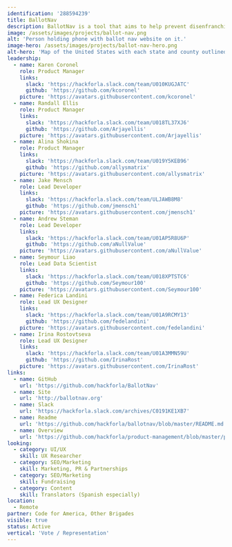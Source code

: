 ```yaml
---
identification: '288594239'
title: BallotNav
description: BallotNav is a tool that aims to help prevent disenfranchisement by providing reliable and up to date information on ballot drop off locations across the US. While some states have detailed information about ballot drop off locations, others leave it up to the local jurisdiction to publish that information. In some states, Counties, Towns, Parishes, etc, do not have websites, so there is no reliable online source for ballot drop off information. BallotNav was created to provide a reliable online resource about where to drop your ballot, hours, accessibility, etc. We do this by calling each Jurisdictional office provided by the secretary of state and confirming locations details.
image: /assets/images/projects/ballot-nav.png
alt: 'Person holding phone with ballot nav website on it.'
image-hero: /assets/images/projects/ballot-nav-hero.png
alt-hero: 'Map of the United States with each state and county outlined.'
leadership:
  - name: Karen Coronel
    role: Product Manager
    links:
      slack: 'https://hackforla.slack.com/team/U010KUGJATC'
      github: 'https://github.com/kcoronel'
    picture: 'https://avatars.githubusercontent.com/kcoronel'
  - name: Randall Ellis
    role: Product Manager
    links:
      slack: 'https://hackforla.slack.com/team/U018TL37XJ6'
      github: 'https://github.com/Arjayellis'
    picture: 'https://avatars.githubusercontent.com/Arjayellis'
  - name: Alina Shokina
    role: Product Manager
    links:
      slack: 'https://hackforla.slack.com/team/U019Y5KEB96'
      github: 'https://github.com/allysmatrix'
    picture: 'https://avatars.githubusercontent.com/allysmatrix'
  - name: Jake Mensch
    role: Lead Developer
    links:
      slack: 'https://hackforla.slack.com/team/ULJAWB8M8'
      github: 'https://github.com/jmensch1'
    picture: 'https://avatars.githubusercontent.com/jmensch1'
  - name: Andrew Steman
    role: Lead Developer
    links:
      slack: 'https://hackforla.slack.com/team/U01AP5R8U6P'
      github: 'https://github.com/aNullValue'
    picture: 'https://avatars.githubusercontent.com/aNullValue'
  - name: Seymour Liao
    role: Lead Data Scientist
    links:
      slack: 'https://hackforla.slack.com/team/U018XPTSTC6'
      github: 'https://github.com/Seymour100'
    picture: 'https://avatars.githubusercontent.com/Seymour100'
  - name: Federica Landini
    role: Lead UX Designer
    links:
      slack: 'https://hackforla.slack.com/team/U01A9RCMY13'
      github: 'https://github.com/fedelandini'
    picture: 'https://avatars.githubusercontent.com/fedelandini'
  - name: Irina Rostovtseva
    role: Lead UX Designer
    links:
      slack: 'https://hackforla.slack.com/team/U01A3MMN59U'
      github: 'https://github.com/IrinaRost'
    picture: 'https://avatars.githubusercontent.com/IrinaRost' 
links:
  - name: GitHub
    url: 'https://github.com/hackforla/BallotNav'
  - name: Site
    url: 'http://ballotnav.org'
  - name: Slack
    url: 'https://hackforla.slack.com/archives/C0191KE1XB7'
  - name: Readme
    url: 'https://github.com/hackforla/ballotnav/blob/master/README.md'
  - name: Overview
    url: 'https://github.com/hackforla/product-management/blob/master/project-one-sheets/BallotNav-Project-One-Sheet.pdf'
looking:
  - category: UI/UX
    skill: UX Researcher
  - category: SEO/Marketing
    skill: Marketing, PR & Partnerships
  - category: SEO/Marketing
    skill: Fundraising
  - category: Content
    skill: Translators (Spanish especially)
location:
  - Remote
partner: Code for America, Other Brigades
visible: true
status: Active
vertical: 'Vote / Representation'
---
```

